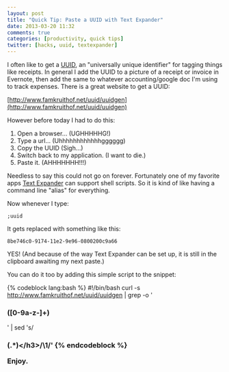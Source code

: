 ```yaml
---
layout: post
title: "Quick Tip: Paste a UUID with Text Expander"
date: 2013-03-20 11:32
comments: true
categories: [productivity, quick tips]
twitter: [hacks, uuid, textexpander]
---
```

I often like to get a [UUID](http://en.wikipedia.org/wiki/Universally_unique_identifier), an "universally unique identifier" for tagging things like receipts. In general I add the UUID to a picture of a receipt or invoice in Evernote, then add the same to whatever accounting/google doc I'm using to track expenses. There is a great website to get a UUID:

[http://www.famkruithof.net/uuid/uuidgen](http://www.famkruithof.net/uuid/uuidgen)

However before today I had to do this:

1. Open a browser… (UGHHHHHG!)
2. Type a url… (Uhhhhhhhhhhhhgggggg)
3. Copy the UUID (Sigh…)
4. Switch back to my application. (I want to die.)
5. Paste it. (AHHHHHHH!!!)

Needless to say this could not go on forever. Fortunately one of my favorite apps [Text Expander](http://smilesoftware.com/TextExpander/index.html) can support shell scripts. So it is kind of like having a command line "alias" for everything.

Now whenever I type:

    ;uuid

It gets replaced with something like this:

    8be746c0-9174-11e2-9e96-0800200c9a66

YES! (And because of the way Text Expander can be set up, it is still in the clipboard awaiting my next paste.)

You can do it too by adding this simple script to the snippet:

{% codeblock lang:bash %}
#!/bin/bash
curl -s http://www.famkruithof.net/uuid/uuidgen | grep -o '<h3>\([0-9a-z\-]\+\)</h3>' | sed 's/<h3>\(.*\)<\/h3>/\1/'
{% endcodeblock %}

Enjoy.
